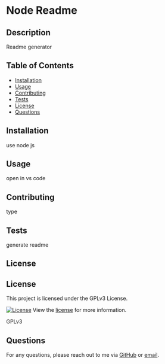
# Node Readme

## Description

Readme generator

## Table of Contents
- [Installation](#installation)
- [Usage](#usage)
- [Contributing](#contributing)
- [Tests](#tests)
- [License](#license)
- [Questions](#questions)

## Installation

use node js

## Usage

open in vs code

## Contributing

type

## Tests

generate readme

## License


## License

This project is licensed under the GPLv3 License.

[![License](https://img.shields.io/badge/License-GPLv3-brightgreen.svg)](https://opensource.org/licenses/gpl-3-0)
View the [license](https://opensource.org/licenses/gpl-3-0) for more information.


GPLv3

## Questions

For any questions, please reach out to me via [GitHub](https://github.com/Solia_26) or [email](mailto:solomiia0403@gmail.com).
